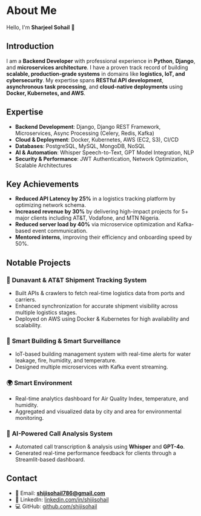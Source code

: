 # About Me  

Hello, I'm **Sharjeel Sohail** 👋  

## Introduction  
I am a **Backend Developer** with professional experience in **Python**, **Django**, and **microservices architecture**. I have a proven track record of building **scalable, production-grade systems** in domains like **logistics, IoT, and cybersecurity**. My expertise spans **RESTful API development**, **asynchronous task processing**, and **cloud-native deployments** using **Docker, Kubernetes, and AWS**.  

## Expertise  
- **Backend Development**: Django, Django REST Framework, Microservices, Async Processing (Celery, Redis, Kafka)  
- **Cloud & Deployment**: Docker, Kubernetes, AWS (EC2, S3), CI/CD  
- **Databases**: PostgreSQL, MySQL, MongoDB, NoSQL  
- **AI & Automation**: Whisper Speech-to-Text, GPT Model Integration, NLP  
- **Security & Performance**: JWT Authentication, Network Optimization, Scalable Architectures  

## Key Achievements  
- **Reduced API Latency by 25%** in a logistics tracking platform by optimizing network schema.  
- **Increased revenue by 30%** by delivering high-impact projects for 5+ major clients including AT&T, Vodafone, and MTN Nigeria.  
- **Reduced server load by 40%** via microservice optimization and Kafka-based event communication.  
- **Mentored interns**, improving their efficiency and onboarding speed by 50%.  

## Notable Projects  

### 🚢 **Dunavant & AT&T Shipment Tracking System**  
- Built APIs & crawlers to fetch real-time logistics data from ports and carriers.  
- Enhanced synchronization for accurate shipment visibility across multiple logistics stages.  
- Deployed on AWS using Docker & Kubernetes for high availability and scalability.  

### 🏢 **Smart Building & Smart Surveillance**  
- IoT-based building management system with real-time alerts for water leakage, fire, humidity, and temperature.  
- Designed multiple microservices with Kafka event streaming.  

### 🌍 **Smart Environment**  
- Real-time analytics dashboard for Air Quality Index, temperature, and humidity.  
- Aggregated and visualized data by city and area for environmental monitoring.  

### 🤖 **AI-Powered Call Analysis System**  
- Automated call transcription & analysis using **Whisper** and **GPT-4o**.  
- Generated real-time performance feedback for clients through a Streamlit-based dashboard.  

## Contact  
- 📧 Email: **shijisohail786@gmail.com**  
- 🔗 LinkedIn: [linkedin.com/in/shijisohail](https://www.linkedin.com/in/shijisohail/)  
- 💻 GitHub: [github.com/shijisohail](https://github.com/shijisohail)  
